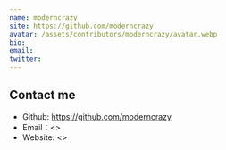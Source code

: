```yaml
---
name: moderncrazy
site: https://github.com/moderncrazy
avatar: /assets/contributors/moderncrazy/avatar.webp
bio: 
email: 
twitter: 
---
```


## Contact me

- Github: <https://github.com/moderncrazy>
- Email：<>
- Website: <>
